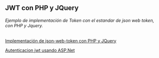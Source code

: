 ## JWT con PHP y JQuery

###### Ejemplo de implementación de Token con el estandar de json web token, con PHP y Jquery.

[Implementación de json-web-token con PHP y JQuery](https://anexsoft.com/implementacion-de-json-web-token-con-php)

[Autenticacion jwt usando ASP.Net](https://anexsoft.com/autenticacion-jwt-usando-asp-net-core)